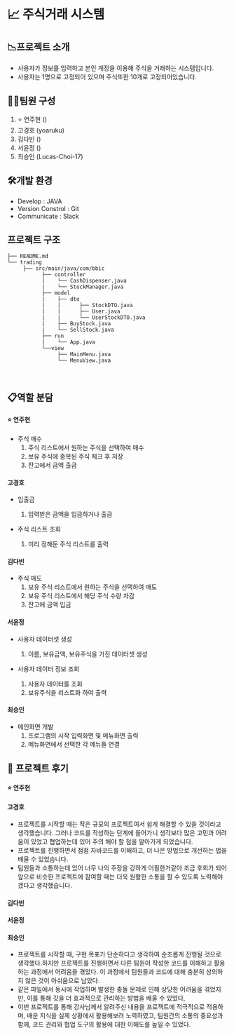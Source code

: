 
# 📈 주식거래 시스템

## 📉프로젝트 소개
* 사용자가 정보를 입력하고 본인 계정을 이용해 주식을 거래하는 시스템입니다.
* 사용자는 1명으로 고정되어 있으며 주식또한 10개로 고정되어있습니다.

## 🧑‍💻팀원 구성

1. ⭐️ 연주현 ()
2. 고경호 (yoaruku)
3. 김다빈 ()
4. 서윤정 ()
5. 최승인 (Lucas-Choi-17)

## 🛠️개발 환경
* Develop : JAVA
* Version Constrol : Git
* Communicate : Slack

## 프로젝트 구조
```
├── README.md
└── trading
     ├── src/main/java/com/bbic
           ├── controller
           |    └── CashDispenser.java
           |    └── StockManager.java
           ├── model
           |    ├── dto
           |    |      ├── StockDTO.java
           |    |      ├── User.java
           |    |      └── UserStockDTO.java
           |    ├── BuyStock.java
           |    └── SellStock.java
           ├── run
           |    └── App.java
           └──view
                ├── MainMenu.java
                └── MenuView.java
```
<br>

## 📋역할 분담

#### ⭐️ 연주현
* 주식 매수
  1. 주식 리스트에서 원하는 주식을 선택하여 매수
  2. 보유 주식에 중복된 주식 체크 후 저장
  3. 잔고에서 금액 출금

#### 고경호
* 입출금
  1. 입력받은 금액을 입금하거나 출금
 
* 주식 리스트 조회
  1. 미리 정해둔 주식 리스트를 출력
 
#### 김다빈
* 주식 매도
  1. 보유 주식 리스트에서 원하는 주식을 선택하여 매도
  2. 보유 주식 리스트에서 해당 주식 수량 차감
  3. 잔고에 금액 입금
 
#### 서윤정
* 사용자 데이터셋 생성
  1. 이름, 보유금액, 보유주식을 가진 데이터셋 생성
     
* 사용자 데이터 정보 조회
  1. 사용자 데이터를 조회
  2. 보유주식을 리스트화 하여 출력

#### 최승인
* 메인화면 개발
  1. 프로그램의 시작 입력화면 및 메뉴화면 출력
  2. 메뉴화면에서 선택한 각 메뉴들 연결
 
## 📕 프로젝트 후기

#### ⭐️ 연주현


#### 고경호
* 프로젝트를 시작할 때는 작은 규모의 프로젝트여서 쉽게 해결할 수 있을 것이라고 생각했습니다. 그러나 코드를 작성하는 단계에 들어가니 생각보다 많은 고민과 어려움이 있었고 협업하는데 있어 주의 해야 할 점을 알아가게 되었습니다.
* 프로젝트를 진행하면서 점점 자바코드를 이해하고, 더 나은 방법으로 개선하는 법을 배울 수 있었습니다.
* 팀원들과 소통하는데 있어 너무 나의 주장을 강하게 어필한거같아 조금 후회가 되어 앞으로 비슷한 프로젝트에 참여할 때는 더욱 원활한 소통을 할 수 있도록 노력해야겠다고 생각했습니다.

#### 김다빈


#### 서윤정


#### 최승인
* 프로젝트를 시작할 때, 구현 목표가 단순하다고 생각하여 순조롭게 진행될 것으로 생각했다.하지만 프로젝트를 진행하면서 다른 팀원이 작성한 코드를 이해하고 활용하는 과정에서 어려움을 겪었다. 이 과정에서 팀원들과 코드에 대해 충분히 상의하지 않은 것이 아쉬움으로 남았다.
* 같은 파일에서 동시에 작업하며 발생한 충돌 문제로 인해 상당한 어려움을 겪었지만, 이를 통해 깃을 더 효과적으로 관리하는 방법을 배울 수 있었다,
* 이번 프로젝트를 통해 강사님께서 알려주신 내용을 프로젝트에 적극적으로 적용하며, 배운 지식을 실제 상황에서 활용해보려 노력하였고, 팀원간의 소통의 중요성과 함께, 코드 관리와 협업 도구의 활용에 대한 이해도를 높일 수 있었다.



